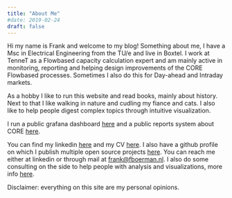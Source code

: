 ```yaml
---
title: "About Me"
#date: 2019-02-24
draft: false
---
```

Hi my name is Frank and welcome to my blog! Something about me, I have a Msc in Electrical Engineering from the TU/e and live in Boxtel. I work at TenneT as a Flowbased capacity calculation expert and am mainly active in monitoring, reporting and helping design improvements of the CORE Flowbased processes. Sometimes I also do this for Day-ahead and Intraday markets.

As a hobby I like to run this website and read books, mainly about history. Next to that I like walking in nature and cudling my fiance and cats. I also like to help people digest complex topics through intuitive visualization.

I run a public grafana dashboard [here](https://data.boerman.dev/) and a public reports system about CORE [here](https://reports.coreflowbased.eu).

You can find my linkedin [here](https://www.linkedin.com/in/frank-boerman-477613164/) and my CV [here](/CVFrankBoerman.pdf). I also have a github profile on which I publish multiple open source projects [here](https://github.com/fboerman). You can reach me either at linkedin or through mail at [frank@fboerman.nl](mailto:frank@fboerman.nl). I also do some consulting on the side to help people with analysis and visualizations, more info [here](https://amunanalytics.eu/). 

Disclaimer: everything on this site are my personal opinions.

